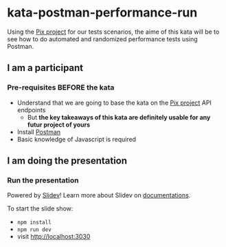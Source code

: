 # kata-postman-performance-run

Using the [Pix project](https://github.com/1024pix/pix/) for our tests scenarios, the aime of this kata will be to see how to do automated and randomized performance tests using Postman.

## I am a participant

### Pre-requisites BEFORE the kata

* Understand that we are going to base the kata on the [Pix project](https://github.com/1024pix/pix/) API endpoints
  * But **the key takeaways of this kata are definitely usable for any futur project of yours**
* Install [Postman](https://www.postman.com/)
* Basic knowledge of Javascript is required

## I am doing the presentation

### Run the presentation

Powered by [Slidev](https://github.com/slidevjs/slidev)!
Learn more about Slidev on [documentations](https://sli.dev/).

To start the slide show:

* `npm install`
* `npm run dev`
* visit [http://localhost:3030](http://localhost:3030)

